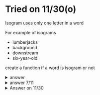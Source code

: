 # Tried on 11/30(o)

Isogram uses only one letter in a word

For example of isograms
- lumberjacks
- background
- downstream
- six-year-old

create a function if a word is isogram or not

<details>
  <summary>answer</summary>
  
  ```py
  

  def is_isogram(word):
      empty_dic = {}
      word = "".join(word.split()).lower().replace("-","")

      for each_letter in word:
          if each_letter not in empty_dic:
              empty_dic[each_letter] = 1
          elif each_letter in empty_dic:
              empty_dic[each_letter] += 1
      print(empty_dic)
      for key in empty_dic:
          if empty_dic[key] != 1:
              return False
      return True


  is_isogram("six-year-old")      #True
  
  ```
  
</details>

<details>
  <summary>answer 7/11</summary>
  
  ```py
  def is_isogram(word):
      dic = {each:word.count(each) for each in word.replace("-","")}
      return False if 2 in list(dic.values()) else True
  
  print(is_isogram("lumberjacks"))      #True
  print(is_isogram("background"))       #True
  print(is_isogram("downstream"))       #True
  print(is_isogram("six-year-old"))     #True
  ```
</details>

<details>
  <summary>Answer on 11/30</summary>
  
  ```py
  def is_isogram(word):
      word = word.replace("-","")
      dic= {}
      for each in word:
          dic.setdefault(each, word.count(each))
      for v in dic.values():
          if v >1:
              return False
      return True
  
  print(is_isogram("lumberjacks"))      #True
  print(is_isogram("background"))       #True
  print(is_isogram("downstream"))       #True
  print(is_isogram("six-year-old"))     #True
  ```
</details>
